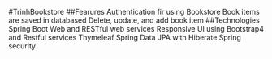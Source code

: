 #TrinhBookstore
##Fearures
Authentication fir using Bookstore
Book items are saved in databased 
Delete, update, and add book item
##Technologies
Spring Boot Web and RESTful web services
Responsive UI using Bootstrap4 and Restful services
Thymeleaf
Spring Data JPA with Hiberate
Spring security
